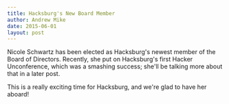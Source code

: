 ```yaml
---
title: Hacksburg's New Board Member
author: Andrew Mike
date: 2015-06-01
layout: post
---
```


Nicole Schwartz has been elected as Hacksburg's newest member of the Board of Directors. Recently, she put on Hacksburg's first Hacker Unconference, which was a smashing success; she'll be talking more about that in a later post.

This is a really exciting time for Hacksburg, and we're glad to have her aboard!